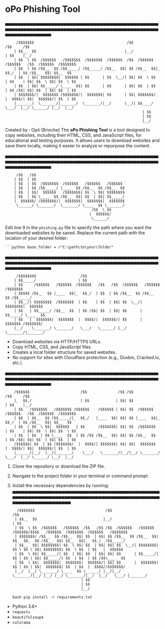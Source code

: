 # oPo Phishing Tool
▄▄▄▄▄▄▄▄▄▄▄▄▄▄▄▄▄▄▄▄▄▄▄▄▄▄▄▄▄▄▄▄▄▄▄▄▄▄▄▄▄▄▄▄▄▄▄▄▄▄▄▄▄▄▄▄▄▄▄▄▄▄▄▄▄▄▄▄▄▄▄▄▄▄▄▄▄▄▄▄▄▄▄▄▄▄▄▄▄▄▄▄▄▄▄▄▄▄▄▄▄▄▄▄▄▄▄▄▄▄▄▄▄▄▄                                    
                                        


         /$$$$$$$                                          /$$             /$$     /$$                    
        | $$__  $$                                        |__/            | $$    |__/                    
        | $$  \ $$  /$$$$$$   /$$$$$$$  /$$$$$$$  /$$$$$$  /$$  /$$$$$$  /$$$$$$   /$$  /$$$$$$  /$$$$$$$ 
        | $$  | $$ /$$__  $$ /$$_____/ /$$_____/ /$$__  $$| $$ /$$__  $$|_  $$_/  | $$ /$$__  $$| $$__  $$
        | $$  | $$| $$$$$$$$|  $$$$$$ | $$      | $$  \__/| $$| $$  \ $$  | $$    | $$| $$  \ $$| $$  \ $$
        | $$  | $$| $$_____/ \____  $$| $$      | $$      | $$| $$  | $$  | $$ /$$| $$| $$  | $$| $$  | $$
        | $$$$$$$/|  $$$$$$$ /$$$$$$$/|  $$$$$$$| $$      | $$| $$$$$$$/  |  $$$$/| $$|  $$$$$$/| $$  | $$
        |_______/  \_______/|_______/  \_______/|__/      |__/| $$____/    \___/  |__/ \______/ |__/  |__/
                                                                  | $$                                        
                                                                  | $$                                        
                                                                  |__/                                        

                                        
                                                                                   
Created by : Opô (Brioche)
The **oPo Phishing Tool** is a tool designed to copy websites, including their HTML, CSS, and JavaScript files, for 
educational and testing purposes. It allows users to download websites and save them locally, making it easier 
to analyze or repurpose the content.

    
▄▄▄▄▄▄▄▄▄▄▄▄▄▄▄▄▄▄▄▄▄▄▄▄▄▄▄▄▄▄▄▄▄▄▄▄▄▄▄▄▄▄▄▄▄▄▄▄▄▄▄▄▄▄▄▄▄▄▄▄▄▄▄▄▄▄▄▄▄▄▄▄▄▄▄▄▄▄▄▄▄▄▄▄▄▄▄▄▄▄▄▄▄▄▄▄▄▄▄▄▄▄▄▄▄▄▄▄▄▄▄▄▄▄▄


         /$$   /$$                                        
        | $$  | $$                                        
        | $$  | $$  /$$$$$$$  /$$$$$$   /$$$$$$   /$$$$$$ 
        | $$  | $$ /$$_____/ |____  $$ /$$__  $$ /$$__  $$
        | $$  | $$|  $$$$$$   /$$$$$$$| $$  \ $$| $$$$$$$$
        | $$  | $$ \____  $$ /$$__  $$| $$  | $$| $$_____/
        |  $$$$$$/ /$$$$$$$/|  $$$$$$$|  $$$$$$$|  $$$$$$$
         \______/ |_______/  \_______/ \____  $$ \_______/
                                           /$$  \ $$          
                                          |  $$$$$$/          
                                           \______/           
                                        
                                                                                   
Edit line 9 in the `phishing.py` file to specify the path where you want the downloaded websites to be saved. Replace the current path with the location of your desired folder:

    ```python base_folder = r"C:\path\to\your\folder"
    
▄▄▄▄▄▄▄▄▄▄▄▄▄▄▄▄▄▄▄▄▄▄▄▄▄▄▄▄▄▄▄▄▄▄▄▄▄▄▄▄▄▄▄▄▄▄▄▄▄▄▄▄▄▄▄▄▄▄▄▄▄▄▄▄▄▄▄▄▄▄▄▄▄▄▄▄▄▄▄▄▄▄▄▄▄▄▄▄▄▄▄▄▄▄▄▄▄▄▄▄▄▄▄▄▄▄▄▄▄▄▄▄▄▄▄



         /$$$$$$$$                    /$$                                            
        | $$_____/                   | $$                                            
        | $$     /$$$$$$   /$$$$$$  /$$$$$$   /$$   /$$  /$$$$$$   /$$$$$$   /$$$$$$$
        | $$$$$ /$$__  $$ |____  $$|_  $$_/  | $$  | $$ /$$__  $$ /$$__  $$ /$$_____/
        | $$__/| $$$$$$$$  /$$$$$$$  | $$    | $$  | $$| $$  \__/| $$$$$$$$|  $$$$$$ 
        | $$   | $$_____/ /$$__  $$  | $$ /$$| $$  | $$| $$      | $$_____/ \____  $$
        | $$   |  $$$$$$$|  $$$$$$$  |  $$$$/|  $$$$$$/| $$      |  $$$$$$$ /$$$$$$$/
        |__/    \_______/ \_______/   \___/   \______/ |__/       \_______/|_______/ 

                                        
                                                                                   
- Download websites via HTTP/HTTPS URLs.
- Copy HTML, CSS, and JavaScript files.
- Creates a local folder structure for saved websites.
- No support for sites with Cloudflare protection (e.g., Doxbin, Cracked.io, etc.).

▄▄▄▄▄▄▄▄▄▄▄▄▄▄▄▄▄▄▄▄▄▄▄▄▄▄▄▄▄▄▄▄▄▄▄▄▄▄▄▄▄▄▄▄▄▄▄▄▄▄▄▄▄▄▄▄▄▄▄▄▄▄▄▄▄▄▄▄▄▄▄▄▄▄▄▄▄▄▄▄▄▄▄▄▄▄▄▄▄▄▄▄▄▄▄▄▄▄▄▄▄▄▄▄▄▄▄▄▄▄▄▄▄▄▄



        /$$$$$$                       /$$              /$$ /$$             /$$     /$$                    
        |_  $$_/                      | $$            | $$| $$            | $$    |__/                    
        | $$   /$$$$$$$   /$$$$$$$ /$$$$$$    /$$$$$$ | $$| $$  /$$$$$$  /$$$$$$   /$$  /$$$$$$  /$$$$$$$ 
        | $$  | $$__  $$ /$$_____/|_  $$_/   |____  $$| $$| $$ |____  $$|_  $$_/  | $$ /$$__  $$| $$__  $$
        | $$  | $$  \ $$|  $$$$$$   | $$      /$$$$$$$| $$| $$  /$$$$$$$  | $$    | $$| $$  \ $$| $$  \ $$
        | $$  | $$  | $$ \____  $$  | $$ /$$ /$$__  $$| $$| $$ /$$__  $$  | $$ /$$| $$| $$  | $$| $$  | $$
        /$$$$$$| $$  | $$ /$$$$$$$/  |  $$$$/| $$$$$$$| $$| $$|  $$$$$$$  |  $$$$/| $$|  $$$$$$/| $$  | $$
        |______/|__/  |__/|_______/    \___/   \_______/|__/|__/ \_______/   \___/  |__/ \______/ |__/  |__/


1. Clone the repository or download the ZIP file.
2. Navigate to the project folder in your terminal or command prompt.
3. Install the necessary dependencies by running:
    ▄▄▄▄▄▄▄▄▄▄▄▄▄▄▄▄▄▄▄▄▄▄▄▄▄▄▄▄▄▄▄▄▄▄▄▄▄▄▄▄▄▄▄▄▄▄▄▄▄▄▄▄▄▄▄▄▄▄▄▄▄▄▄▄▄▄▄▄▄▄▄▄▄▄▄▄▄▄▄▄▄▄▄▄▄▄▄▄▄▄▄▄▄▄▄▄▄▄▄▄▄▄▄▄▄▄▄▄▄▄▄▄▄▄▄

         /$$$$$$$                                /$$                                                         /$$             
        | $$__  $$                              |__/                                                        | $$             
        | $$  \ $$  /$$$$$$   /$$$$$$  /$$   /$$ /$$  /$$$$$$   /$$$$$$  /$$$$$$/$$$$   /$$$$$$  /$$$$$$$  /$$$$$$   /$$$$$$$
        | $$$$$$$/ /$$__  $$ /$$__  $$| $$  | $$| $$ /$$__  $$ /$$__  $$| $$_  $$_  $$ /$$__  $$| $$__  $$|_  $$_/  /$$_____/
        | $$__  $$| $$$$$$$$| $$  \ $$| $$  | $$| $$| $$  \__/| $$$$$$$$| $$ \ $$ \ $$| $$$$$$$$| $$  \ $$  | $$   |  $$$$$$ 
        | $$  \ $$| $$_____/| $$  | $$| $$  | $$| $$| $$      | $$_____/| $$ | $$ | $$| $$_____/| $$  | $$  | $$ /$$\____  $$
        | $$  | $$|  $$$$$$$|  $$$$$$$|  $$$$$$/| $$| $$      |  $$$$$$$| $$ | $$ | $$|  $$$$$$$| $$  | $$  |  $$$$//$$$$$$$/
        |__/  |__/ \_______/ \____  $$ \______/ |__/|__/       \_______/|__/ |__/ |__/ \_______/|__/  |__/   \___/ |_______/ 
                                      | $$                                                                                       
                                      | $$                                                                                       
                                      |__/                                                                                       


    ```bash pip install -r requirements.txt```
    
- Python 3.6+
- `requests`
- `beautifulsoup4`
- `colorama`
